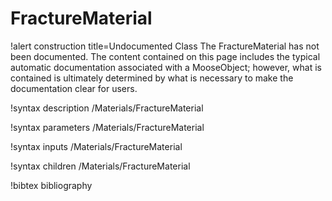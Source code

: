 # FractureMaterial

!alert construction title=Undocumented Class
The FractureMaterial has not been documented. The content contained on this page includes the
typical automatic documentation associated with a MooseObject; however, what is contained is
ultimately determined by what is necessary to make the documentation clear for users.

!syntax description /Materials/FractureMaterial

!syntax parameters /Materials/FractureMaterial

!syntax inputs /Materials/FractureMaterial

!syntax children /Materials/FractureMaterial

!bibtex bibliography
